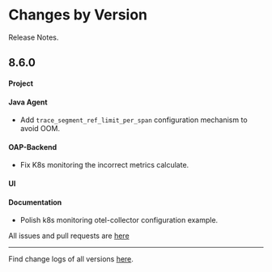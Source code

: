 Changes by Version
==================
Release Notes.

8.6.0
------------------
#### Project


#### Java Agent
* Add `trace_segment_ref_limit_per_span` configuration mechanism to avoid OOM.


#### OAP-Backend
* Fix K8s monitoring the incorrect metrics calculate. 

#### UI


#### Documentation
* Polish k8s monitoring otel-collector configuration example.

All issues and pull requests are [here](https://github.com/apache/skywalking/milestone/84?closed=1)

------------------
Find change logs of all versions [here](changes).
